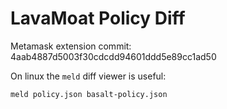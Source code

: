 # LavaMoat Policy Diff

Metamask extension commit: 4aab4887d5003f30cdcdd94601ddd5e89cc1ad50

On linux the `meld` diff viewer is useful:

```
meld policy.json basalt-policy.json
```
